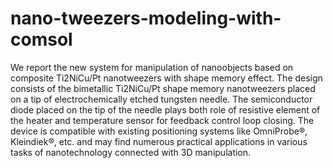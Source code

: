 # nano-tweezers-modeling-with-comsol
We report the new system for manipulation of nanoobjects based on composite Ti2NiCu/Pt nanotweezers with shape memory effect. The design consists of the bimetallic Ti2NiCu/Pt shape memory nanotweezers placed on a tip of electrochemically etched tungsten needle. The semiconductor diode placed on the tip of the needle plays both role of resistive element of the heater and temperature sensor for feedback control loop closing. The device is compatible with existing positioning systems like OmniProbe®, Kleindiek®, etc. and may find numerous practical applications in various tasks of nanotechnology connected with 3D manipulation.
